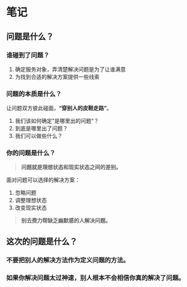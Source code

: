 # 笔记

## 问题是什么？

### 谁碰到了问题？

1. 确定服务对象，弄清楚解决问题是为了让谁满意
2. 为找到合适的解决方案提供一些线索

### 问题的本质是什么？

让问题双方彼此碰面，**“穿别人的皮鞋走路”**。

1. 我们该如何确定”是哪里出的问题“？
2. 到底是哪里出了问题？
3. 我们可以做些什么？

### 你的问题是什么？

> **问题就是理想状态和现实状态之间的差别。**

面对问题可以选择的解决方案：

1. 忽略问题
2. 调整理想状态
3. 改变现实状态

> **别去费力帮缺乏幽默感的人解决问题。**



## 这次的问题是什么？

### 不要把别人的解决方法作为定义问题的方法。

### 如果你解决问题太过神速，别人根本不会相信你真的解决了问题。

